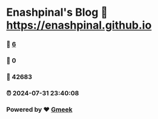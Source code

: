 # Enashpinal's Blog :link: https://enashpinal.github.io 
### :page_facing_up: [6](https://enashpinal.github.io/tag.html) 
### :speech_balloon: 0 
### :hibiscus: 42683 
### :alarm_clock: 2024-07-31 23:40:08 
### Powered by :heart: [Gmeek](https://github.com/Meekdai/Gmeek)
